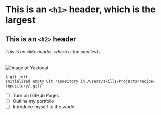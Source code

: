 # This is an `<h1>` header, which is the largest

## This is an `<h2>` header

###### This is an `<h6>` header, which is the smallest\

![Image of Yaktocat](https://octodex.github.com/images/yaktocat.png)

```
$ git init
Initialized empty Git repository in /Users/skills/Projects/recipe-repository/.git/
```
- [ ] Turn on GitHub Pages
- [ ] Outline my portfolio
- [ ] Introduce myself to the world
